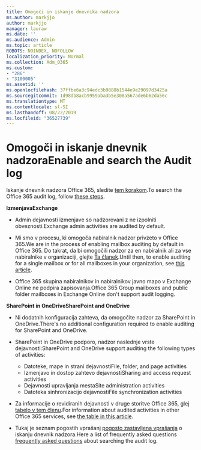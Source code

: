 ```yaml
---
title: Omogoči in iskanje dnevnika nadzora
ms.author: markjjo
author: markjjo
manager: lauraw
ms.date: ''
ms.audience: Admin
ms.topic: article
ROBOTS: NOINDEX, NOFOLLOW
localization_priority: Normal
ms.collection: Adm_O365
ms.custom:
- "286"
- "3100005"
ms.assetid: ''
ms.openlocfilehash: 37ffbe6a3c94edc3b9888b1544e9e29097d3425a
ms.sourcegitcommit: 1d98db8acb9959aba3b5e308a567ade6b62da56c
ms.translationtype: MT
ms.contentlocale: sl-SI
ms.lasthandoff: 08/22/2019
ms.locfileid: "36527739"
---
```

# <a name="enable-and-search-the-audit-log"></a><span data-ttu-id="71670-102">Omogoči in iskanje dnevnik nadzora</span><span class="sxs-lookup"><span data-stu-id="71670-102">Enable and search the Audit log</span></span>

<span data-ttu-id="71670-103">Iskanje dnevnik nadzora Office 365, sledite [tem korakom](https://docs.microsoft.com/office365/securitycompliance/search-the-audit-log-in-security-and-compliance#search-the-audit-log).</span><span class="sxs-lookup"><span data-stu-id="71670-103">To search the Office 365 audit log, follow [these steps](https://docs.microsoft.com/office365/securitycompliance/search-the-audit-log-in-security-and-compliance#search-the-audit-log).</span></span>

<span data-ttu-id="71670-104">**Izmenjava**</span><span class="sxs-lookup"><span data-stu-id="71670-104">**Exchange**</span></span>

- <span data-ttu-id="71670-105">Admin dejavnosti izmenjave so nadzorovani z ne izpolniti obveznosti.</span><span class="sxs-lookup"><span data-stu-id="71670-105">Exchange admin activities are audited by default.</span></span>

- <span data-ttu-id="71670-106">Mi smo v procesu, ki omogoča nabiralnik nadzor privzeto v Office 365.</span><span class="sxs-lookup"><span data-stu-id="71670-106">We are in the process of enabling mailbox auditing by default in Office 365.</span></span> <span data-ttu-id="71670-107">Do takrat, da bi omogočili nadzor za en nabiralnik ali za vse nabiralnike v organizaciji, glejte [Ta članek](https://docs.microsoft.com/office365/securitycompliance/enable-mailbox-auditing).</span><span class="sxs-lookup"><span data-stu-id="71670-107">Until then, to enable auditing for a single mailbox or for all mailboxes in your organization, see  [this article](https://docs.microsoft.com/office365/securitycompliance/enable-mailbox-auditing).</span></span>

- <span data-ttu-id="71670-108">Office 365 skupina nabiralnikov in nabiralnikov javno mapo v Exchange Online ne podpira zapisovanja.</span><span class="sxs-lookup"><span data-stu-id="71670-108">Office 365 Group mailboxes and public folder mailboxes in Exchange Online don't support audit logging.</span></span>

<span data-ttu-id="71670-109">**SharePoint in OneDrive**</span><span class="sxs-lookup"><span data-stu-id="71670-109">**SharePoint and OneDrive**</span></span>

- <span data-ttu-id="71670-110">Ni dodatnih konfiguracija zahteva, da omogočite nadzor za SharePoint in OneDrive.</span><span class="sxs-lookup"><span data-stu-id="71670-110">There's no additional configuration required to enable auditing for SharePoint and OneDrive.</span></span>

- <span data-ttu-id="71670-111">SharePoint in OneDrive podporo, nadzor naslednje vrste dejavnosti:</span><span class="sxs-lookup"><span data-stu-id="71670-111">SharePoint and OneDrive support auditing the following types of activities:</span></span>

    - <span data-ttu-id="71670-112">Datoteke, mape in strani dejavnosti</span><span class="sxs-lookup"><span data-stu-id="71670-112">File, folder, and page activities</span></span>
    - <span data-ttu-id="71670-113">Izmenjavo in dostop zahtevo dejavnosti</span><span class="sxs-lookup"><span data-stu-id="71670-113">Sharing and access request activities</span></span>
    - <span data-ttu-id="71670-114">Dejavnosti upravljanja mesta</span><span class="sxs-lookup"><span data-stu-id="71670-114">Site administration activities</span></span>
    - <span data-ttu-id="71670-115">Datoteka sinhronizacijo dejavnosti</span><span class="sxs-lookup"><span data-stu-id="71670-115">File synchronization activities</span></span>

- <span data-ttu-id="71670-116">Za informacije o revidiranih dejavnosti v druge storitve Office 365, glej [tabelo v tem členu](https://docs.microsoft.com/office365/securitycompliance/search-the-audit-log-in-security-and-compliance#audited-activities).</span><span class="sxs-lookup"><span data-stu-id="71670-116">For information about audited activities in other Office 365 services, see  [the table in this article](https://docs.microsoft.com/office365/securitycompliance/search-the-audit-log-in-security-and-compliance#audited-activities).</span></span>

- <span data-ttu-id="71670-117">Tukaj je seznam pogostih vprašanj [pogosto zastavljena vprašanja](https://docs.microsoft.com/office365/securitycompliance/search-the-audit-log-in-security-and-compliance#frequently-asked-questions) o iskanju dnevnik nadzora.</span><span class="sxs-lookup"><span data-stu-id="71670-117">Here a list of frequently asked questions [frequently asked questions](https://docs.microsoft.com/office365/securitycompliance/search-the-audit-log-in-security-and-compliance#frequently-asked-questions) about searching the audit log.</span></span>